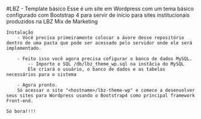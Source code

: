 #LBZ - Template básico
	Esse é um site em Wordpress com um tema básico configurado com Bootstrap 4 para servir de início para sites institucionais produzidos na LBZ Mix de Marketing

	Instalação
		- Você precisa primeiramente colocar a ávore desse repositório dentro de uma pasta que pode ser acessado pelo servidor onde ele será implementado.

		- Feito isso você agora precisa cofigurar o banco de dados MySQL. 
			-- Importe o SQL /db/lbz_theme_wp.sql na instâcia do MySQL 
			Ele criará o usuário, o banco de dados e as tabelas necessários para o sistema

		- Agora pronto.
		Só acessar o site "<hostname>/lbz-theme-wp" e comece a desenvolver seus sites para Wordpress usando o Bootstrap4 como principal framework Front-end.

	Só bora!!!!
